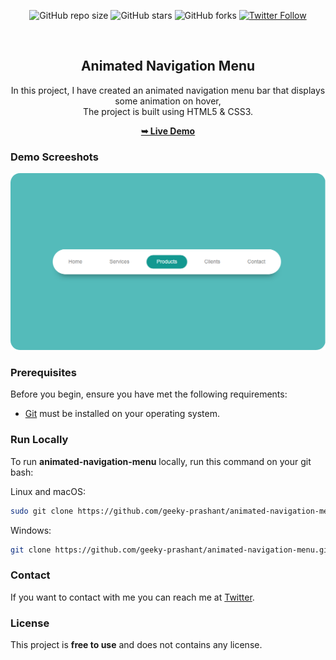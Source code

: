 <div align="center">
  
  ![GitHub repo size](https://img.shields.io/github/repo-size/geeky-prashant/animated-navigation-menu)
  ![GitHub stars](https://img.shields.io/github/stars/geeky-prashant/animated-navigation-menu?style=social)
  ![GitHub forks](https://img.shields.io/github/forks/geeky-prashant/animated-navigation-menu?style=social)
  [![Twitter Follow](https://img.shields.io/twitter/follow/geekyprashant?style=social)](https://twitter.com/intent/follow?screen_name=geekyprashant)
 
  <br />

  <h2 align="center">Animated Navigation Menu</h2>

  In this project, I have created an animated navigation menu bar that displays some animation on hover, <br />The project is built using HTML5 & CSS3.

  <a href="https://geeky-prashant.github.io/animated-navigation-menu/"><strong>➥ Live Demo</strong></a>

</div>

### Demo Screeshots

![Animated Navigation Menu Desktop Demo](./readme-images/Animated-Navigation-Menu.png "Desktop Demo")

### Prerequisites

Before you begin, ensure you have met the following requirements:

* [Git](https://git-scm.com/downloads "Download Git") must be installed on your operating system.

### Run Locally

To run **animated-navigation-menu** locally, run this command on your git bash:

Linux and macOS:

```bash
sudo git clone https://github.com/geeky-prashant/animated-navigation-menu.git
```

Windows:

```bash
git clone https://github.com/geeky-prashant/animated-navigation-menu.git
```

### Contact

If you want to contact with me you can reach me at [Twitter](https://www.twitter.com/geekyprashant).

### License

This project is **free to use** and does not contains any license.

